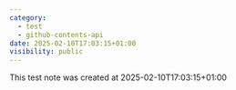 ```yaml
---
category:
  - test
  - github-contents-api
date: 2025-02-10T17:03:15+01:00
visibility: public
---
```


This test note was created at 2025-02-10T17:03:15+01:00